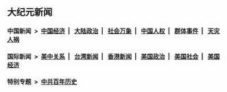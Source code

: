 ## 大纪元新闻

#### 中国新闻 &nbsp;>&nbsp; [中国经济](indexes/ncid283/README.md?10090445) &nbsp;| &nbsp; [大陆政治](indexes/ncid277/README.md?10090445) &nbsp;| &nbsp; [社会万象](indexes/ncid282/README.md?10090445) &nbsp;| &nbsp; [中国人权](indexes/ncid278/README.md?10090445) &nbsp;| &nbsp; [群体事件](indexes/ncid279/README.md?10090445) &nbsp;| &nbsp; [天灾人祸](indexes/ncid280/README.md?10090445)

#### 国际新闻 &nbsp;>&nbsp; [美中关系](indexes/nf1412576/README.md?10090445) &nbsp;| &nbsp; [台湾新闻](indexes/ncid1349361/README.md?10090445) &nbsp;| &nbsp; [香港新闻](indexes/ncid1349362/README.md?10090445) &nbsp;| &nbsp; [美国政治](indexes/ncid1078159/README.md?10090445) &nbsp;| &nbsp; [美国社会](indexes/ncid1078160/README.md?10090445) &nbsp;| &nbsp; [美国经济](indexes/ncid1078158/README.md?10090445)

#### 特别专题 &nbsp;>&nbsp; [中共百年历史](https://github.com/easy2view/epoch-special/blob/master/README.md?10090445)  
